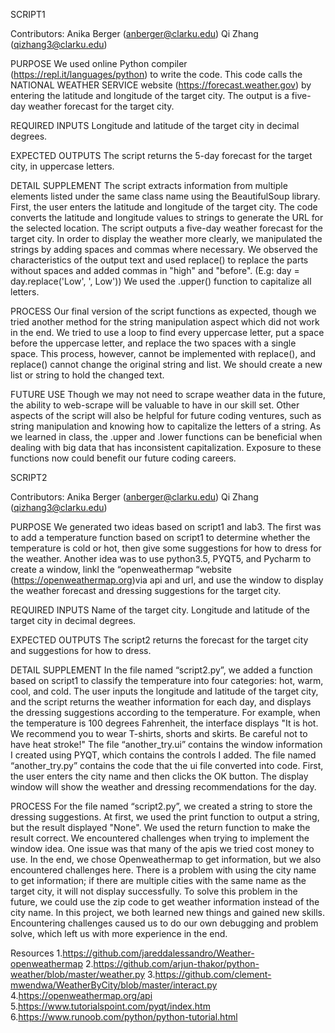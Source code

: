 SCRIPT1

Contributors: 
Anika Berger (anberger@clarku.edu)
Qi Zhang (qizhang3@clarku.edu)

PURPOSE
We used online Python compiler (https://repl.it/languages/python) to write the code. This code calls the NATIONAL WEATHER SERVICE website (https://forecast.weather.gov) by entering the latitude and longitude of the target city. The output is a five-day weather forecast for the target city.

REQUIRED INPUTS 
Longitude and latitude of the target city in decimal degrees.

EXPECTED OUTPUTS 
The script returns the 5-day forecast for the target city, in uppercase letters.

DETAIL SUPPLEMENT
The script extracts information from multiple elements listed under the same class name using the BeautifulSoup library. First, the user enters the latitude and longitude of the target city. The code converts the latitude and longitude values to strings to generate the URL for the selected location. The script outputs a five-day weather forecast for the target city.
In order to display the weather more clearly, we manipulated the strings by adding spaces and commas where necessary. We observed the characteristics of the output text and used replace() to replace the parts without spaces and added commas in "high" and "before". (E.g: day = day.replace('Low', ', Low')) We used the .upper() function to capitalize all letters.

PROCESS
Our final version of the script functions as expected, though we tried another method for the string manipulation aspect which did not work in the end. We tried to use a loop to find every uppercase letter, put a space before the uppercase letter, and replace the two spaces with a single space. This process, however, cannot be implemented with replace(), and replace() cannot change the original string and list. We should create a new list or string to hold the changed text.

FUTURE USE
Though we may not need to scrape weather data in the future, the ability to web-scrape will be valuable to have in our skill set. Other aspects of the script will also be helpful for future coding ventures, such as string manipulation and knowing how to capitalize the letters of a string. As we learned in class, the .upper and .lower functions can be beneficial when dealing with big data that has inconsistent capitalization. Exposure to these functions now could benefit our future coding careers.

SCRIPT2

Contributors:
Anika Berger (anberger@clarku.edu)
Qi Zhang (qizhang3@clarku.edu)

PURPOSE
We generated two ideas based on script1 and lab3. The first was to add a temperature function based on script1 to determine whether the temperature is cold or hot, then give some suggestions for how to dress for the weather. Another idea was to use python3.5, PYQT5, and Pycharm to create a window, linkl the “openweathermap “website (https://openweathermap.org)via api and url, and use the window to display the weather forecast and dressing suggestions for the target city.

REQUIRED INPUTS 
Name of the target city.
Longitude and latitude of the target city in decimal degrees.

EXPECTED OUTPUTS 
The script2 returns the forecast for the target city and suggestions for how to dress.

DETAIL SUPPLEMENT
In the file named “script2.py”, we added a function based on script1 to classify the temperature into four categories: hot, warm, cool, and cold. The user inputs the longitude and latitude of the target city, and the script returns the weather information for each day, and displays the dressing suggestions according to the temperature. For example, when the temperature is 100 degrees Fahrenheit, the interface displays "It is hot. We recommend you to wear T-shirts, shorts and skirts. Be careful not to have heat stroke!"
The file “another_try.ui” contains the window information I created using PYQT, which contains the controls I added. The file named “another_try.py” contains the code that the ui file converted into code. First, the user enters the city name and then clicks the OK button. The display window will show the weather and dressing recommendations for the day.

PROCESS
For the file named “script2.py”, we created a string to store the dressing suggestions. At first, we used the print function to output a string, but the result displayed "None". We used the return function to make the result correct.
We encountered challenges when trying to implement the window idea. One issue was that many of the apis we tried cost money to use. In the end, we chose Openweathermap to get information, but we also encountered challenges here. There is a problem with using the city name to get information; if there are multiple cities with the same name as the target city, it will not display successfully. To solve this problem in the future, we could use the zip code to get weather information instead of the city name.
In this project, we both learned new things and gained new skills. Encountering challenges caused us to do our own debugging and problem solve, which left us with more experience in the end.

Resources
1.https://github.com/jareddalessandro/Weather-openweathermap
2.https://github.com/arjun-thakor/python-weather/blob/master/weather.py
3.https://github.com/clement-mwendwa/WeatherByCity/blob/master/interact.py
4.https://openweathermap.org/api
5.https://www.tutorialspoint.com/pyqt/index.htm
6.https://www.runoob.com/python/python-tutorial.html





